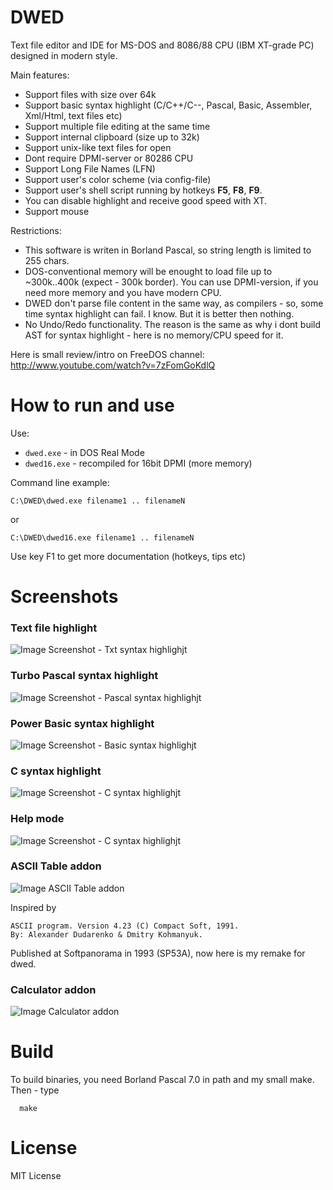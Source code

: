 # DWED

Text file editor and IDE for MS-DOS and 8086/88 CPU (IBM XT-grade PC) designed in modern style.

Main features:

* Support files with size over 64k
* Support basic syntax highlight (C/C++/C--, Pascal, Basic, Assembler, Xml/Html, text files etc)
* Support multiple file editing at the same time
* Support internal clipboard (size up to 32k)
* Support unix-like text files for open
* Dont require DPMI-server or 80286 CPU
* Support Long File Names (LFN)
* Support user's color scheme (via config-file)
* Support user's shell script running by hotkeys **F5**, **F8**, **F9**.
* You can disable highlight and receive good speed with XT.
* Support mouse

Restrictions:

* This software is writen in Borland Pascal, so string length is limited to 255 chars.
* DOS-conventional memory will be enought to load file up to ~300k..400k (expect - 300k border). You can use DPMI-version, if you need more memory and you have modern CPU.
* DWED don't parse file content in the same way, as compilers - so, some time syntax highlight can fail. I know. But it is better then nothing.
* No Undo/Redo functionality. The reason is the same as why i dont build AST for syntax highlight - here is no memory/CPU speed for it.

Here is small review/intro on FreeDOS channel: http://www.youtube.com/watch?v=7zFomGoKdlQ

# How to run and use
Use:

* `dwed.exe` - in DOS Real Mode
* `dwed16.exe` - recompiled for 16bit DPMI (more memory)

Command line example:

	C:\DWED\dwed.exe filename1 .. filenameN
or

	C:\DWED\dwed16.exe filename1 .. filenameN

Use key F1 to get more documentation (hotkeys, tips etc)

# Screenshots

### Text file highlight
![Image Screenshot - Txt syntax highlighjt](https://github.com/DosWorld/dwed/raw/main/DWED-TXT.PNG)

### Turbo Pascal syntax highlight
![Image Screenshot - Pascal syntax highlighjt](https://github.com/DosWorld/dwed/raw/main/DWED-PAS.PNG)

### Power Basic syntax highlight
![Image Screenshot - Basic syntax highlighjt](https://github.com/DosWorld/dwed/raw/main/DWED-BAS.PNG)

### C syntax highlight
![Image Screenshot - C syntax highlighjt](https://github.com/DosWorld/dwed/raw/main/DWED-C.PNG)

### Help mode
![Image Screenshot - C syntax highlighjt](https://github.com/DosWorld/dwed/raw/main/DWED-HLP.PNG)

### ASCII Table addon
![Image ASCII Table addon](https://github.com/DosWorld/dwed/raw/main/DWED-ASC.PNG)

Inspired by

	ASCII program. Version 4.23 (C) Compact Soft, 1991.
	By: Alexander Dudarenko & Dmitry Kohmanyuk.

Published at Softpanorama in 1993 (SP53A), now here is my remake for dwed.
### Calculator addon
![Image Calculator addon](https://github.com/DosWorld/dwed/raw/main/DWED-CLC.PNG)

# Build

To build binaries, you need Borland Pascal 7.0 in path and my small make. Then - type

      make

# License

MIT License
